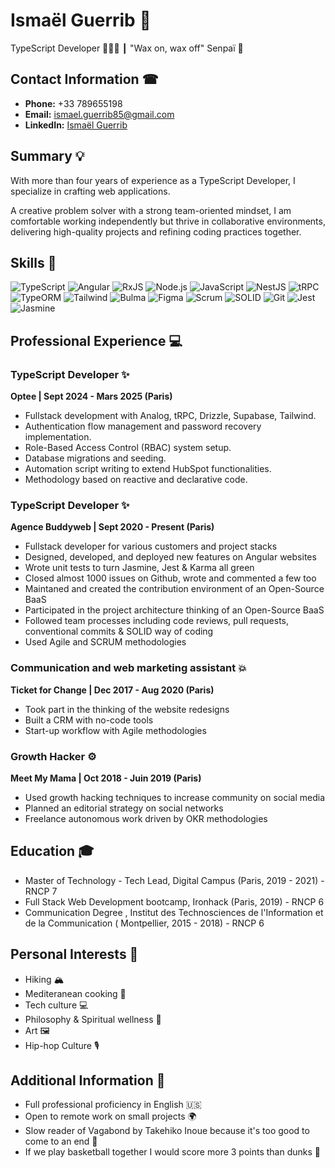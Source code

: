 # Ismaël Guerrib 👋

TypeScript Developer 👨🏻‍💻 ┃ "Wax on, wax off" Senpaï 🥷


## Contact Information ☎
- **Phone:** +33 789655198
- **Email:** ismael.guerrib85@gmail.com
- **LinkedIn:** [Ismaël Guerrib](https://www.linkedin.com/in/ismaelguerrib/)

## Summary 💡
With more than four years of experience as a TypeScript Developer, I specialize in crafting web applications. 

A creative problem solver with a strong team-oriented mindset, I am comfortable working independently but thrive in collaborative environments, delivering high-quality projects and refining coding practices together.

## Skills 🦾
![TypeScript](https://img.shields.io/badge/-TypeScript-3077C6?style=flat-square&logo=typescript&logoColor=white) 
![Angular](https://img.shields.io/badge/-Angular-DD0031?style=flat-square&logo=angular&logoColor=white)
![RxJS](https://img.shields.io/badge/-RxJS-B7178C?style=flat-square)
![Node.js](https://img.shields.io/badge/-Node.js-339933?style=flat-square&logo=node.js&logoColor=white)
![JavaScript](https://img.shields.io/badge/-JavaScript-F7DF1E?style=flat-square&logo=javascript&logoColor=black)
![NestJS](https://img.shields.io/badge/-NestJS-E0234E?style=flat-square&logo=nestjs&logoColor=white)
![tRPC](https://img.shields.io/badge/-TRPC-00D1B2?style=flat-square&logo=trpc&logoColor=white)
![TypeORM](https://img.shields.io/badge/-TypeORM-EB596E?style=flat-square&logo=typeorm&logoColor=white)
![Tailwind](https://img.shields.io/badge/-Tailwind-3077C6?style=flat-square&logo=tailwindcss&logoColor=white)
![Bulma](https://img.shields.io/badge/-Bulma-00D1B2?style=flat-square&logo=bulma&logoColor=white)
![Figma](https://img.shields.io/badge/-Figma-E0234E?style=flat-square&logo=figma&logoColor=white)
![Scrum](https://img.shields.io/badge/-Scrum-764ABC?style=flat-square)
![SOLID](https://img.shields.io/badge/-SOLID-800080?style=flat-square)
![Git](https://img.shields.io/badge/-Git-F05032?style=flat-square&logo=git&logoColor=white)
![Jest](https://img.shields.io/badge/-Jest-C21325?style=flat-square&logo=jest&logoColor=white)
![Jasmine](https://img.shields.io/badge/-Jasmine-8A4182?style=flat-square&logo=jasmine&logoColor=white)




## Professional Experience 💻

### TypeScript Developer ✨
**Optee | Sept 2024 - Mars 2025 (Paris)**
- Fullstack development with Analog, tRPC, Drizzle, Supabase, Tailwind.
- Authentication flow management and password recovery implementation.
- Role-Based Access Control (RBAC) system setup.
- Database migrations and seeding.
- Automation script writing to extend HubSpot functionalities.
- Methodology based on reactive and declarative code.

### TypeScript Developer ✨
**Agence Buddyweb | Sept 2020 - Present (Paris)**
- Fullstack developer for various customers and project stacks 
- Designed, developed, and deployed new features on Angular websites
- Wrote unit tests to turn Jasmine, Jest & Karma all green
- Closed almost 1000 issues on Github, wrote and commented a few too 
- Maintaned and created the contribution environment of an Open-Source BaaS
- Participated in the project architecture thinking of an Open-Source BaaS
- Followed team processes including code reviews, pull requests, conventional commits & SOLID way of coding
- Used Agile and SCRUM methodologies
  

### Communication and web marketing assistant 💥
**Ticket for Change | Dec 2017 - Aug 2020 (Paris)**
- Took part in the thinking of the website redesigns
- Built a CRM with no-code tools 
- Start-up workflow with Agile methodologies 

### Growth Hacker ⚙️
**Meet My Mama | Oct 2018 - Juin 2019 (Paris)**
- Used growth hacking techniques to increase community on social media
- Planned an editorial strategy on social networks
- Freelance autonomous work driven by OKR methodologies 


## Education 🎓
- Master of Technology - Tech Lead, Digital Campus (Paris, 2019 - 2021) - RNCP 7 
- Full Stack Web Development bootcamp, Ironhack (Paris, 2019) - RNCP 6
- Communication Degree , Institut des Technosciences de l'Information et de la Communication ( Montpellier, 2015 - 2018) - RNCP 6


## Personal Interests 🎉
- Hiking 🏔️
- Mediteranean cooking 🤌
- Tech culture 💻
- Philosophy & Spiritual wellness 🌱
- Art 🖼️
- Hip-hop Culture 🎙️

## Additional Information 📜
- Full professional proficiency in English 🇺🇸
- Open to remote work on small projects 🌍
- Slow reader of Vagabond by Takehiko Inoue because it's too good to come to an end 👀 
- If we play basketball together I would score more 3 points than dunks 🏀
